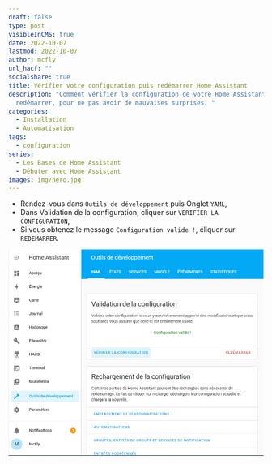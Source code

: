 ```yaml
---
draft: false
type: post
visibleInCMS: true
date: 2022-10-07
lastmod: 2022-10-07
author: mcfly
url_hacf: ""
socialshare: true
title: Vérifier votre configuration puis redémarrer Home Assistant
description: "Comment vérifier la configuration de votre Home Assistant avant de
  redémarrer, pour ne pas avoir de mauvaises surprises. "
categories:
  - Installation
  - Automatisation
tags:
  - configuration
series:
  - Les Bases de Home Assistant
  - Débuter avec Home Assistant
images: img/hero.jpg
---
```



* Rendez-vous dans `Outils de développement` puis Onglet `YAML`,
* Dans Validation de la configuration, cliquer sur `VERIFIER LA CONFIGURATION`,
* Si vous obtenez le message `Configuration valide !`, cliquer sur `REDEMARRER`.

![Image Vérifier sa configuration et redémarrer Home Assistant](img/verifier_configuration_redemarrer_instance.jpg "Vérifier sa configuration et redémarrer Home Assistant")
